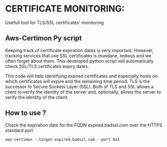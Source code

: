 # CERTIFICATE MONITORING: 
  Usefull tool for TLS/SSL certificates' monitoring

## Aws-Certimon Py script ##
Keeping track of certificate expiration dates is very important. However, tracking services that use SSL certificates is mundane, tedious and we often forget about them. This developed python script will automatically check SSL/TLS certificates expiry dates.

This code will help identifying expired certificates and especially hosts on which certificates will expire and the remaining time period.
TLS is the successor to Secure Sockets Layer (SSL). Both of TLS and SSL allows a client to verify the identity of the server and, optionally, allows the server to verify the identity of the client. 

## How to use ?
Check the expiration date for the FQDN expired.badssl.com over the HTTPS standard port

`
aws-certimon --target expired.badssl.com --port 443
`
